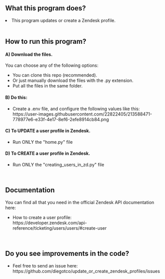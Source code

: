 ## What this program does?

<li>This program updates or create a Zendesk profile.</li>
<br>


## How to run this program?

#### A) Download the files.
You can choose any of the following options:

<ul>
<li>You can clone this repo (recommended).</li>
<li>Or just manually download the files with the .py extension.</li>
<li>Put all the files in the same folder.</li>
</ul>

#### B) Do this:

<ul>
<li>Create a .env file, and configure the following values like this:<br>
https://user-images.githubusercontent.com/22822405/213588471-778977e6-e33f-4e17-8ef6-2efe8914cb84.png
</li>
</ul>

#### C) To UPDATE a user profile in Zendesk.

<ul>
<li>Run ONLY the "home.py" file</li>
</ul>

#### D) To CREATE a user profile in Zendesk.

<ul>
<li>Run ONLY the "creating_users_in_zd.py" file</li>
</ul>
<br>

## Documentation
You can find all that you need in the official Zendesk API documentation here:

<ul>
<li>How to create a user profile:<br>
https://developer.zendesk.com/api-reference/ticketing/users/users/#create-user</li>
</ul>
<br>

## Do you see improvements in the code?

<ul>
<li>Feel free to send an issue here:<br>
https://github.com/diegotco/update_or_create_zendesk_profiles/issues</li>
<ul>

